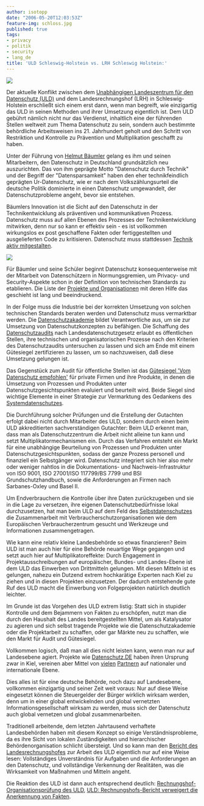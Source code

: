 ```yaml
---
author: isotopp
date: "2006-05-20T12:03:53Z"
feature-img: schloss.jpg
published: true
tags:
- privacy
- politik
- security
- lang_de
title: 'ULD Schleswig-Holstein vs. LRH Schleswig Holstein:'
---
```


![](https://blog.koehntopp.info/uploads/datenschutz.gif)

Der aktuelle Konflikt zwischen dem
[Unabhängigen Landeszentrum für den Datenschutz (ULD)](http://de.wikipedia.org/wiki/Unabhängiges_Landeszentrum_für_Datenschutz_Schleswig-Holstein)
und dem Landesrechnungshof (LRH) in Schleswig-Holstein erschließt sich einem erst dann, wenn man begreift, wie einzigartig das ULD in seinen Methoden und ihrer Umsetzung eigentlich ist.
Dem ULD gebührt nämlich nicht nur das Verdienst, inhaltlich eine der führenden Stellen weltweit zum Thema Datenschutz zu sein, sondern auch bestimmte behördliche Arbeitsweisen ins 21. Jahrhundert geholt und den Schritt von Restriktion und Kontrolle zu Prävention und Multiplikation geschafft zu haben.

Unter der Führung von
[Helmut Bäumler](http://de.wikipedia.org/wiki/Helmut_Bäumler)
gelang es ihm und seinen Mitarbeitern, den Datenschutz in Deutschland grundsätzlich neu auszurichten.
Das von ihm geprägte Motto "Datenschutz durch Technik" und der Begriff der "Datensparsamkeit" haben den eher technikfeindlich geprägten Ur-Datenschutz, wie er nach dem Volkszählungsurteil die deutsche Politik dominierte in einen Datenschutz umgewandelt, der Datenschutzprobleme angeht, bevor sie entstehen.

Bäumlers Innovation ist die Sicht auf den Datenschutz in der Technikentwicklung als präventiven und kommunikativen Prozess.
Datenschutz muss auf allen Ebenen des Prozesses der Technikentwicklung mitwirken, denn nur so kann er effektiv sein - es ist vollkommen wirkungslos ex post geschaffene Fakten oder fertiggestellten und ausgelieferten Code zu kritisieren.
Datenschutz muss stattdessen
[Technik aktiv mitgestalten](http://www.datenschutzzentrum.de/ldsh/technik.htm).

![](https://blog.koehntopp.info/uploads/datenschutz2.gif)

Für Bäumler und seine Schüler beginnt Datenschutz konsequenterweise mit der Mitarbeit von Datenschützern in Normungsgremien, um Privacy- und Security-Aspekte schon in der Definition von technischen Standards zu etablieren.
Die Liste der
[Projekte und Organisationen](http://www.datenschutzzentrum.de/projekte/index.htm)
mit deren Hilfe das geschieht ist lang und beeindruckend.

In der Folge muss die Industrie bei der korrekten Umsetzung von solchen technischen Standards beraten werden und Datenschutz muss vermarktbar werden.
Die
[Datenschutzakademie](http://www.datenschutzzentrum.de/akademie/index.htm)
bildet Verantwortliche aus, um sie zur Umsetzung von Datenschutzkonzepten zu befähigen.
Die Schaffung des
[Datenschutzaudits](http://www.datenschutzzentrum.de/faq/audit.htm)
nach Landesdatenschutzgesetz erlaubt es öffentlichen Stellen, ihre technischen und organisatorischen Prozesse nach den Kriterien des Datenschutzaudits untersuchen zu lassen und sich am Ende mit einem Gütesiegel zertifizieren zu lassen, um so nachzuweisen, daß diese Umsetzung gelungen ist.

Das Gegenstück zum Audit für öffentliche Stellen ist das
[Gütesiegel 'Vom Datenschutz empfohlen'](http://www.datenschutzzentrum.de/faq/guetesiegel.htm)
für private Firmen und ihre Produkte, in denen die Umsetzung von Prozessen und Produkten unter Datenschutzgesichtspunkten evaluiert und beurteilt wird.
Beide Siegel sind wichtige Elemente in einer Strategie zur Vermarktung des Gedankens des
[Systemdatenschutzes](http://www.datenschutzzentrum.de/systemdatenschutz/index.htm).

Die Durchführung solcher Prüfungen und die Erstellung der Gutachten erfolgt dabei nicht durch Mitarbeiter des ULD, sondern durch einen beim ULD akkreditierten sachverständigen Gutachter:
Beim ULD erkennt man, dass man als Datenschutzzentrum die Arbeit nicht alleine tun kann und setzt Multiplikatormechanismen ein.
Durch das Verfahren entsteht ein Markt für eine unabhängige Beurteilung von Prozessen und Produkten unter Datenschutzgesichtspunkten, sodass der ganze Prozess personell und finanziell ein Selbstgänger wird.
Datenschutz integriert sich hier also mehr oder weniger nahtlos in die Dokumentations- und Nachweis-Infrastruktur von ISO 9001, ISO 27001/ISO 117799/BS 7799 und BSI Grundschutzhandbuch, sowie die Anforderungen an Firmen nach Sarbanes-Oxley und Basel II.

Um Endverbrauchern die Kontrolle über ihre Daten zurückzugeben und sie in die Lage zu versetzen, ihre eigenen Datenschutzbedürfnisse lokal durchzusetzen, hat man beim ULD auf dem Feld des
[Selbstdatenschutzes](http://www.datenschutzzentrum.de/selbstdatenschutz/index.htm)
die Zusammenarbeit mit Verbraucherschutzorganisationen wie dem Europäischen Verbraucherzentrum gesucht und Werkzeuge und Informationen zusammengetragen.

Wie kann eine relativ kleine Landesbehörde so etwas finanzieren?
Beim ULD ist man auch hier für eine Behörde neuartige Wege gegangen und setzt auch hier auf Multiplikatoreffekte:
Durch Engagement in Projektausschreibungen auf europäischer, Bundes- und Landes-Ebene ist dem ULD das Einwerben von Drittmitteln gelungen.
Mit diesen Mitteln ist es gelungen, nahezu ein Dutzend extrem hochkarätige Experten nach Kiel zu ziehen und in diesen Projekten einzusetzen.
Der dadurch entstehende gute Ruf des ULD macht die Einwerbung von Folgeprojekten natürlich deutlich leichter.

Im Grunde ist das Vorgehen des ULD extrem listig:
Statt sich in stupider Kontrolle und dem Bejammern von Fakten zu erschöpfen, nutzt man die durch den Haushalt des Landes bereitgestellten Mittel, um als Katalysator zu agieren und sich selbst tragende Projekte wie die Datenschutzakademie oder die Projektarbeit zu schaffen, oder gar Märkte neu zu schaffen, wie den Markt für Audit und Gütesiegel.

Vollkommen logisch, daß man all dies nicht leisten kann, wenn man nur auf Landesebene agiert.
Projekte wie
[Datenschutz.DE](http://www.datenschutz.de)
haben ihren Ursprung zwar in Kiel, vereinen aber Mittel von
[vielen](http://www.datenschutz.de/partner/projektpartner/)
[Partnern](http://www.datenschutz.de/partner/kooperationspartner/)
auf nationaler und internationale Ebene.

Dies alles ist für eine deutsche Behörde, noch dazu auf Landesebene, vollkommen einzigartig und seiner Zeit weit voraus:
Nur auf diese Weise eingesetzt können die Steuergelder der Bürger wirklich wirksam werden, denn um in einer global entwickelnden und global vernetzten Informationsgesellschaft wirksam zu werden, muss sich der Datenschutz auch global vernetzen und global zusammenarbeiten.

Traditionell arbeitende, dem letzten Jahrtausend verhaftete Landesbehörden haben mit diesem Konzept so einige Verständnisprobleme, da es ihre Sicht von lokalen Zuständigkeiten und hierarchischer Behördenorganisation schlicht übersteigt.
Und so kann man den
[Bericht des Landesrechnungshofes](http://landesrechnungshof-sh.de/index.php?getfile=bm2006.pdf)
zur Arbeit des ULD eigentlich nur auf eine Weise lesen:
Vollständiges Unverständnis für Aufgaben und die Anforderungen an den Datenschutz, und vollständige Verkennung der Realitäten, was die Wirksamkeit von Maßnahmen und Mitteln angeht.

Die Reaktion des ULD ist dann auch entsprechend deutlich:
[Rechnungshof-Organisationsprüfung des ULD](http://www.datenschutzzentrum.de/allgemein/20060519-rechnungshof.htm),
[ULD: Rechnungshofs-Bericht verweigert die Anerkennung von Fakten](http://www.datenschutz.de/news/detail/?nid=1840).
